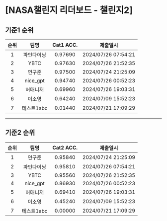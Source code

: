 # [NASA챌린지 리더보드 - 챌린지2]
## 기준1 순위
| 순위 | 팀명 | Cat1 ACC. | 제출일시 |
|:----:|:----:|:-----:|:----:|
| 1 | 파인다이닝 | 0.97690 | 2024/07/26 07:54:21 |
| 2 | YBTC | 0.97630 | 2024/07/26 21:52:35 |
| 3 | 연구준 | 0.97500 | 2024/07/24 21:25:09 |
| 4 | nice_gpt | 0.94740 | 2024/07/26 00:52:23 |
| 5 | 허매니저 | 0.69960 | 2024/07/26 19:03:31 |
| 6 | 이소영 | 0.64240 | 2024/07/09 15:52:23 |
| 7 | 테스트1abc | 0.01440 | 2024/07/21 17:09:29 |
___
## 기준2 순위
| 순위 | 팀명 | Cat2 ACC. | 제출일시 |
|:----:|:----:|:-----:|:----:|
| 1 | 연구준 | 0.95840 | 2024/07/24 21:25:09 |
| 2 | 파인다이닝 | 0.95810 | 2024/07/26 07:54:21 |
| 3 | YBTC | 0.95560 | 2024/07/26 21:52:35 |
| 4 | nice_gpt | 0.86930 | 2024/07/26 00:52:23 |
| 5 | 허매니저 | 0.69410 | 2024/07/26 19:03:31 |
| 6 | 이소영 | 0.45240 | 2024/07/09 15:52:23 |
| 7 | 테스트1abc | 0.00000 | 2024/07/21 17:09:29 |
